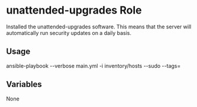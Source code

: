 # unattended-upgrades Role

Installed the unattended-upgrades software.  This means that the server will automatically run security updates on a daily basis.

## Usage

ansible-playbook --verbose main.yml -i inventory/hosts --sudo --tags=

## Variables

None
